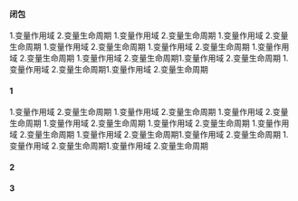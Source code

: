 #### 闭包
1.变量作用域
2.变量生命周期
1.变量作用域
2.变量生命周期
1.变量作用域
2.变量生命周期
1.变量作用域
2.变量生命周期
1.变量作用域
2.变量生命周期
1.变量作用域
2.变量生命周期
1.变量作用域
2.变量生命周期1.变量作用域
2.变量生命周期
1.变量作用域
2.变量生命周期1.变量作用域
2.变量生命周期

#### 1
1.变量作用域
2.变量生命周期
1.变量作用域
2.变量生命周期
1.变量作用域
2.变量生命周期
1.变量作用域
2.变量生命周期
1.变量作用域
2.变量生命周期
1.变量作用域
2.变量生命周期
1.变量作用域
2.变量生命周期1.变量作用域
2.变量生命周期
1.变量作用域
2.变量生命周期1.变量作用域
2.变量生命周期
#### 2
#### 3
